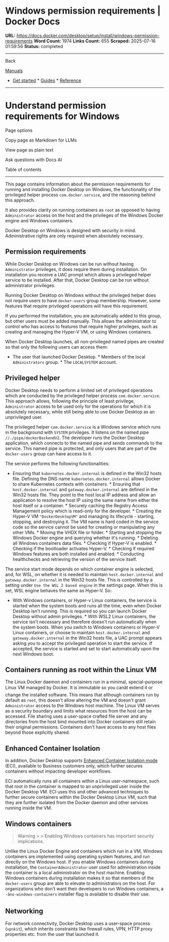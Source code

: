 # Windows permission requirements | Docker Docs

**URL:** https://docs.docker.com/desktop/setup/install/windows-permission-requirements
**Word Count:** 1974
**Links Count:** 655
**Scraped:** 2025-07-16 01:59:56
**Status:** completed

---

Back

[Manuals](https://docs.docker.com/manuals/)

  * [Get started](https://docs.docker.com/get-started/)   * [Guides](https://docs.docker.com/guides/)   * [Reference](https://docs.docker.com/reference/)

* * *

# Understand permission requirements for Windows

Page options

Copy page as Markdown for LLMs

View page as plain text

Ask questions with Docs AI

Table of contents

* * *

This page contains information about the permission requirements for running and installing Docker Desktop on Windows, the functionality of the privileged helper process `com.docker.service`, and the reasoning behind this approach.

It also provides clarity on running containers as `root` as opposed to having `Administrator` access on the host and the privileges of the Windows Docker engine and Windows containers.

Docker Desktop on Windows is designed with security in mind. Administrative rights are only required when absolutely necessary.

## Permission requirements

While Docker Desktop on Windows can be run without having `Administrator` privileges, it does require them during installation. On installation you receive a UAC prompt which allows a privileged helper service to be installed. After that, Docker Desktop can be run without administrator privileges.

Running Docker Desktop on Windows without the privileged helper does not require users to have `docker-users` group membership. However, some features that require privileged operations will have this requirement.

If you performed the installation, you are automatically added to this group, but other users must be added manually. This allows the administrator to control who has access to features that require higher privileges, such as creating and managing the Hyper-V VM, or using Windows containers.

When Docker Desktop launches, all non-privileged named pipes are created so that only the following users can access them:

  * The user that launched Docker Desktop.   * Members of the local `Administrators` group.   * The `LOCALSYSTEM` account.

## Privileged helper

Docker Desktop needs to perform a limited set of privileged operations which are conducted by the privileged helper process `com.docker.service`. This approach allows, following the principle of least privilege, `Administrator` access to be used only for the operations for which it is absolutely necessary, while still being able to use Docker Desktop as an unprivileged user.

The privileged helper `com.docker.service` is a Windows service which runs in the background with `SYSTEM` privileges. It listens on the named pipe `//./pipe/dockerBackendV2`. The developer runs the Docker Desktop application, which connects to the named pipe and sends commands to the service. This named pipe is protected, and only users that are part of the `docker-users` group can have access to it.

The service performs the following functionalities:

  * Ensuring that `kubernetes.docker.internal` is defined in the Win32 hosts file. Defining the DNS name `kubernetes.docker.internal` allows Docker to share Kubernetes contexts with containers.   * Ensuring that `host.docker.internal` and `gateway.docker.internal` are defined in the Win32 hosts file. They point to the host local IP address and allow an application to resolve the host IP using the same name from either the host itself or a container.   * Securely caching the Registry Access Management policy which is read-only for the developer.   * Creating the Hyper-V VM `"DockerDesktopVM"` and managing its lifecycle - starting, stopping, and destroying it. The VM name is hard coded in the service code so the service cannot be used for creating or manipulating any other VMs.   * Moving the VHDX file or folder.   * Starting and stopping the Windows Docker engine and querying whether it's running.   * Deleting all Windows containers data files.   * Checking if Hyper-V is enabled.   * Checking if the bootloader activates Hyper-V.   * Checking if required Windows features are both installed and enabled.   * Conducting healthchecks and retrieving the version of the service itself.

The service start mode depends on which container engine is selected, and, for WSL, on whether it is needed to maintain `host.docker.internal` and `gateway.docker.internal` in the Win32 hosts file. This is controlled by a setting under `Use the WSL 2 based engine` in the settings page. When this is set, WSL engine behaves the same as Hyper-V. So:

  * With Windows containers, or Hyper-v Linux containers, the service is started when the system boots and runs all the time, even when Docker Desktop isn't running. This is required so you can launch Docker Desktop without admin privileges.   * With WSL2 Linux containers, the service isn't necessary and therefore doesn't run automatically when the system boots. When you switch to Windows containers or Hyper-V Linux containers, or choose to maintain `host.docker.internal` and `gateway.docker.internal` in the Win32 hosts file, a UAC prompt appears asking you to accept the privileged operation to start the service. If accepted, the service is started and set to start automatically upon the next Windows boot.

## Containers running as root within the Linux VM

The Linux Docker daemon and containers run in a minimal, special-purpose Linux VM managed by Docker. It is immutable so you canât extend it or change the installed software. This means that although containers run by default as `root`, this doesn't allow altering the VM and doesn't grant `Administrator` access to the Windows host machine. The Linux VM serves as a security boundary and limits what resources from the host can be accessed. File sharing uses a user-space crafted file server and any directories from the host bind mounted into Docker containers still retain their original permissions. Containers don't have access to any host files beyond those explicitly shared.

## Enhanced Container Isolation

In addition, Docker Desktop supports [Enhanced Container Isolation mode](https://docs.docker.com/enterprise/security/hardened-desktop/enhanced-container-isolation/) \(ECI\), available to Business customers only, which further secures containers without impacting developer workflows.

ECI automatically runs all containers within a Linux user-namespace, such that root in the container is mapped to an unprivileged user inside the Docker Desktop VM. ECI uses this and other advanced techniques to further secure containers within the Docker Desktop Linux VM, such that they are further isolated from the Docker daemon and other services running inside the VM.

## Windows containers

> Warning >  > Enabling Windows containers has important security implications.

Unlike the Linux Docker Engine and containers which run in a VM, Windows containers are implemented using operating system features, and run directly on the Windows host. If you enable Windows containers during installation, the `ContainerAdministrator` user used for administration inside the container is a local administrator on the host machine. Enabling Windows containers during installation makes it so that members of the `docker-users` group are able to elevate to administrators on the host. For organizations who don't want their developers to run Windows containers, a `-âno-windows-containers` installer flag is available to disable their use.

## Networking

For network connectivity, Docker Desktop uses a user-space process \(`vpnkit`\), which inherits constraints like firewall rules, VPN, HTTP proxy properties etc. from the user that launched it.
